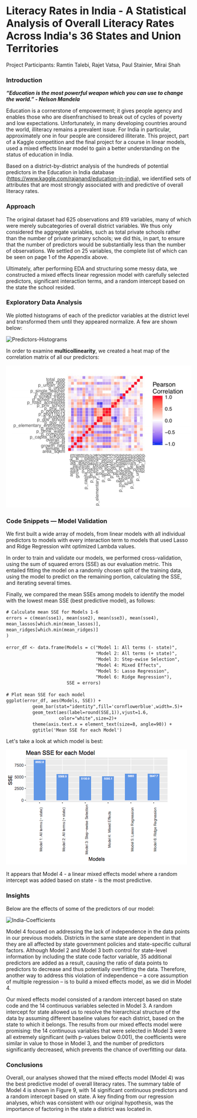 # Literacy Rates in India - A Statistical Analysis of Overall Literacy Rates Across India's 36 States and Union Territories

Project Participants: Ramtin Talebi, Rajet Vatsa, Paul Stainier, Mirai Shah

### Introduction

***“Education is the most powerful weapon which you can use to change the world.” - Nelson Mandela***

Education is a cornerstone of empowerment; it gives people agency and enables those who are disenfranchised to break out of cycles of poverty and low expectations. Unfortunately, in many developing countries around the world, illiteracy remains a prevalent issue. For India in particular, approximately one in four people are considered illiterate. This project, part of a Kaggle competition and the final project for a course in linear models, used a mixed effects linear model to gain a better understanding on the status of education in India.

Based on a district-by-district analysis of the hundreds of potential predictors in the Education in India database (https://www.kaggle.com/rajanand/education-in-india), we identified sets of attributes that are most strongly associated with and predictive of overall literacy rates.

### Approach

The original dataset had 625 observations and 819 variables, many of which were merely subcategories of overall district variables. We thus only considered the aggregate variables, such as total private schools rather than the number of private primary schools; we did this, in part, to ensure that the number of predictors would be substantially less than the number of observations. We settled on 25 variables, the complete list of which can be seen on page 1 of the Appendix above.

Ultimately, after performing EDA and structuring some messy data, we constructed a mixed effects linear regression model with carefully selected predictors, significant interaction terms, and a random intercept based on the state the school resided.

### Exploratory Data Analysis

We plotted histograms of each of the predictor variables at the district level and transformed them until they appeared normalize. A few are shown below:

![Predictors-Histograms](Histograms.png)

In order to examine **multicollinearity**, we created a heat map of the correlation matrix of all our predictors:

![Correlation-Matrix](CorrMatrix.png)


### Code Snippets — Model Validation

We first built a wide array of models, from linear models with all individual predictors to models with every interaction term to models that used Lasso and Ridge Regression wiht optimized Lambda values.

In order to train and validate our models, we performed cross-validation, using the sum of squared errors (SSE) as our evaluation metric. This entailed fitting the model on a randomly chosen split of the training data, using the model to predict on the remaining portion, calculating the SSE, and iterating several times.

Finally, we compared the mean SSEs among models to identify the model with the lowest mean SSE (best predictive model), as follows:

```{r}
# Calculate mean SSE for Models 1-6
errors = c(mean(sse1), mean(sse2), mean(sse3), mean(sse4),
mean_lassos[which.min(mean_lassos)],
mean_ridges[which.min(mean_ridges)]
)

error_df <- data.frame(Models = c("Model 1: All terms (- state)",
                                  "Model 2: All terms (+ state)",
                                  "Model 3: Step-ewise Selection",
                                  "Model 4: Mixed Effects",
                                  "Model 5: Lasso Regression",
                                  "Model 6: Ridge Regression"),
                       SSE = errors)
                       
# Plot mean SSE for each model
ggplot(error_df, aes(Models, SSE)) +
          geom_bar(stat="identity",fill='cornflowerblue',width=.5)+
          geom_text(aes(label=round(SSE,1)),vjust=1.6,
                    color="white",size=2)+
          theme(axis.text.x = element_text(size=8, angle=90)) +
          ggtitle('Mean SSE for each Model')
```

Let's take a look at which model is best:

![SSE-Bar-Chart](SSE-Bar-Chart.png)

It appears that Model 4 - a linear mixed effects model where a random intercept was added based on state - is the most predictive.


### Insights

Below are the effects of some of the predictors of our model:

![India-Coefficients](md-images/India-Coefficients.png)

Model 4 focused on addressing the lack of independence in the data points in our previous models. Districts in the same state are dependent in that they are all affected by state government policies and state-specific cultural factors. Although Model 2 and Model 3 both control for state-level information by including the state code factor variable, 35 additional predictors are added as a result, causing the ratio of data points to predictors to decrease and thus potentially overfitting the data. Therefore, another way to address this violation of independence – a core assumption of multiple regression – is to build a mixed effects model, as we did in Model 4.

Our mixed effects model consisted of a random intercept based on state code and the 14 continuous variables selected in Model 3. A random intercept for state allowed us to resolve the hierarchical structure of the data by assuming different baseline values for each district, based on the state to which it belongs. The results from our mixed effects model were promising: the 14 continuous variables that were selected in Model 3 were all extremely significant (with p-values below 0.001), the coefficients were similar in value to those in Model 3, and the number of predictors significantly decreased, which prevents the chance of overfitting our data. 

### Conclusions

Overall, our analyses showed that the mixed effects model (Model 4) was the best predictive model
of overall literacy rates. The summary table of Model 4 is shown in Figure 9, with 14 significant
continuous predictors and a random intercept based on state. A key finding from our regression
analyses, which was consistent with our original hypothesis, was the importance of factoring in the
state a district was located in.


